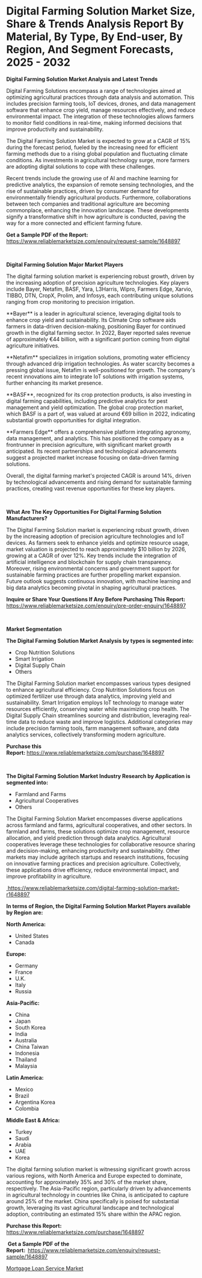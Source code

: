 <p><h1>Digital Farming Solution Market Size, Share & Trends Analysis Report By Material, By Type, By End-user, By Region, And Segment Forecasts, 2025 - 2032</h1></p><p><strong>Digital Farming Solution Market Analysis and Latest Trends</strong></p>
<p><p>Digital Farming Solutions encompass a range of technologies aimed at optimizing agricultural practices through data analysis and automation. This includes precision farming tools, IoT devices, drones, and data management software that enhance crop yield, manage resources effectively, and reduce environmental impact. The integration of these technologies allows farmers to monitor field conditions in real-time, making informed decisions that improve productivity and sustainability.</p><p>The Digital Farming Solution Market is expected to grow at a CAGR of 15% during the forecast period, fueled by the increasing need for efficient farming methods due to a rising global population and fluctuating climate conditions. As investments in agricultural technology surge, more farmers are adopting digital solutions to cope with these challenges. </p><p>Recent trends include the growing use of AI and machine learning for predictive analytics, the expansion of remote sensing technologies, and the rise of sustainable practices, driven by consumer demand for environmentally friendly agricultural products. Furthermore, collaborations between tech companies and traditional agriculture are becoming commonplace, enhancing the innovation landscape. These developments signify a transformative shift in how agriculture is conducted, paving the way for a more connected and efficient farming future.</p></p>
<p><strong>Get a Sample PDF of the Report:&nbsp;</strong> <a href="https://www.reliablemarketsize.com/enquiry/request-sample/1648897?utm_campaign=2113&utm_medium=2&utm_source=Github&utm_content=ia&utm_term=09032025&utm_id=digital-farming-solution">https://www.reliablemarketsize.com/enquiry/request-sample/1648897</a></p>
<p>&nbsp;</p>
<p><strong>Digital Farming Solution Major Market Players</strong></p>
<p><p>The digital farming solution market is experiencing robust growth, driven by the increasing adoption of precision agriculture technologies. Key players include Bayer, Netafim, BASF, Yara, L3Harris, Wipro, Farmers Edge, Xarvio, TIBBO, DTN, CropX, Prolim, and Infosys, each contributing unique solutions ranging from crop monitoring to precision irrigation.</p><p>**Bayer** is a leader in agricultural science, leveraging digital tools to enhance crop yield and sustainability. Its Climate Crop software aids farmers in data-driven decision-making, positioning Bayer for continued growth in the digital farming sector. In 2022, Bayer reported sales revenue of approximately €44 billion, with a significant portion coming from digital agriculture initiatives.</p><p>**Netafim** specializes in irrigation solutions, promoting water efficiency through advanced drip irrigation technologies. As water scarcity becomes a pressing global issue, Netafim is well-positioned for growth. The company's recent innovations aim to integrate IoT solutions with irrigation systems, further enhancing its market presence.</p><p>**BASF**, recognized for its crop protection products, is also investing in digital farming capabilities, including predictive analytics for pest management and yield optimization. The global crop protection market, which BASF is a part of, was valued at around €69 billion in 2022, indicating substantial growth opportunities for digital integration.</p><p>**Farmers Edge** offers a comprehensive platform integrating agronomy, data management, and analytics. This has positioned the company as a frontrunner in precision agriculture, with significant market growth anticipated. Its recent partnerships and technological advancements suggest a projected market increase focusing on data-driven farming solutions.</p><p>Overall, the digital farming market's projected CAGR is around 14%, driven by technological advancements and rising demand for sustainable farming practices, creating vast revenue opportunities for these key players.</p></p>
<p>&nbsp;</p>
<p><strong>What Are The Key Opportunities For Digital Farming Solution Manufacturers?</strong></p>
<p><p>The Digital Farming Solution market is experiencing robust growth, driven by the increasing adoption of precision agriculture technologies and IoT devices. As farmers seek to enhance yields and optimize resource usage, market valuation is projected to reach approximately $10 billion by 2026, growing at a CAGR of over 12%. Key trends include the integration of artificial intelligence and blockchain for supply chain transparency. Moreover, rising environmental concerns and government support for sustainable farming practices are further propelling market expansion. Future outlook suggests continuous innovation, with machine learning and big data analytics becoming pivotal in shaping agricultural practices.</p></p>
<p><strong>Inquire or Share Your Questions If Any Before Purchasing This Report:</strong> <a href="https://www.reliablemarketsize.com/enquiry/pre-order-enquiry/1648897?utm_campaign=2113&utm_medium=2&utm_source=Github&utm_content=ia&utm_term=09032025&utm_id=digital-farming-solution">https://www.reliablemarketsize.com/enquiry/pre-order-enquiry/1648897</a></p>
<p>&nbsp;</p>
<p><strong>Market Segmentation</strong></p>
<p><strong>The Digital Farming Solution Market Analysis by types is segmented into:</strong></p>
<p><ul><li>Crop Nutrition Solutions</li><li>Smart Irrigation</li><li>Digital Supply Chain</li><li>Others</li></ul></p>
<p><p>The Digital Farming Solution market encompasses various types designed to enhance agricultural efficiency. Crop Nutrition Solutions focus on optimized fertilizer use through data analytics, improving yield and sustainability. Smart Irrigation employs IoT technology to manage water resources efficiently, conserving water while maximizing crop health. The Digital Supply Chain streamlines sourcing and distribution, leveraging real-time data to reduce waste and improve logistics. Additional categories may include precision farming tools, farm management software, and data analytics services, collectively transforming modern agriculture.</p></p>
<p><strong>Purchase this Report:&nbsp;</strong><a href="https://www.reliablemarketsize.com/purchase/1648897?utm_campaign=2113&utm_medium=2&utm_source=Github&utm_content=ia&utm_term=09032025&utm_id=digital-farming-solution">https://www.reliablemarketsize.com/purchase/1648897</a></p>
<p>&nbsp;</p>
<p><strong>The Digital Farming Solution Market Industry Research by Application is segmented into:</strong></p>
<p><ul><li>Farmland and Farms</li><li>Agricultural Cooperatives</li><li>Others</li></ul></p>
<p><p>The Digital Farming Solution Market encompasses diverse applications across farmland and farms, agricultural cooperatives, and other sectors. In farmland and farms, these solutions optimize crop management, resource allocation, and yield prediction through data analytics. Agricultural cooperatives leverage these technologies for collaborative resource sharing and decision-making, enhancing productivity and sustainability. Other markets may include agritech startups and research institutions, focusing on innovative farming practices and precision agriculture. Collectively, these applications drive efficiency, reduce environmental impact, and improve profitability in agriculture.</p></p>
<p><a href="https://www.reliablemarketsize.com/digital-farming-solution-market-r1648897?utm_campaign=2113&utm_medium=2&utm_source=Github&utm_content=ia&utm_term=09032025&utm_id=digital-farming-solution">&nbsp;https://www.reliablemarketsize.com/digital-farming-solution-market-r1648897</a></p>
<p><strong>In terms of Region, the Digital Farming Solution Market Players available by Region are:</strong></p>
<p>
    <p> <strong> North America: </strong>
        <ul>
            <li>United States</li>
            <li>Canada</li>
        </ul>
        </p> 
    <p> <strong> Europe: </strong>
        <ul>
            <li>Germany</li>
            <li>France</li>
            <li>U.K.</li>
            <li>Italy</li>
            <li>Russia</li>
        </ul>
        </p> 
    <p> <strong> Asia-Pacific: </strong>
        <ul>
            <li>China</li>
            <li>Japan</li>
            <li>South Korea</li>
            <li>India</li>
            <li>Australia</li>
            <li>China Taiwan</li>
            <li>Indonesia</li>
            <li>Thailand</li>
            <li>Malaysia</li>
        </ul>
        </p> 
    <p> <strong> Latin America: </strong>
        <ul>
            <li>Mexico</li>
            <li>Brazil</li>
            <li>Argentina Korea</li>
            <li>Colombia</li>
        </ul>
        </p> 
    <p> <strong> Middle East & Africa: </strong>
        <ul>
            <li>Turkey</li>
            <li>Saudi</li>
            <li>Arabia</li>
            <li>UAE</li>
            <li>Korea</li>
        </ul>
    </p>
    </p>
<p><p>The digital farming solution market is witnessing significant growth across various regions, with North America and Europe expected to dominate, accounting for approximately 35% and 30% of the market share, respectively. The Asia-Pacific region, particularly driven by advancements in agricultural technology in countries like China, is anticipated to capture around 25% of the market. China specifically is poised for substantial growth, leveraging its vast agricultural landscape and technological adoption, contributing an estimated 15% share within the APAC region.</p></p>
<p><strong>Purchase this Report: </strong><a href="https://www.reliablemarketsize.com/purchase/1648897?utm_campaign=2113&utm_medium=2&utm_source=Github&utm_content=ia&utm_term=09032025&utm_id=digital-farming-solution">https://www.reliablemarketsize.com/purchase/1648897</a></p>
<p>&nbsp;<strong>Get a Sample PDF of the Report:&nbsp;&nbsp;</strong><a href="https://www.reliablemarketsize.com/enquiry/request-sample/1648897?utm_campaign=2113&utm_medium=2&utm_source=Github&utm_content=ia&utm_term=09032025&utm_id=digital-farming-solution">https://www.reliablemarketsize.com/enquiry/request-sample/1648897</a></p>
<p><strong></strong></p>
<p><p><a href="https://github.com/dringals/Market-Research-Report-List-6/blob/main/mortgage-loan-service-market.md?utm_campaign=2113&utm_medium=2&utm_source=Github&utm_content=ia&utm_term=09032025&utm_id=digital-farming-solution">Mortgage Loan Service Market</a></p></p>